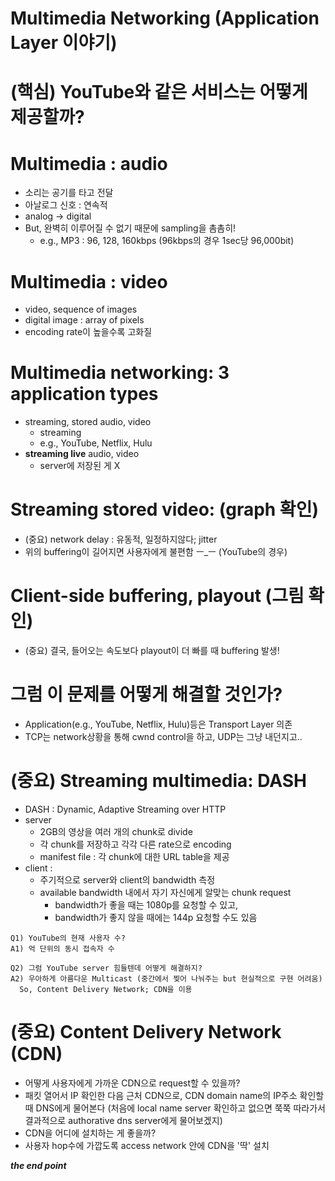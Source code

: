 # Multimedia Networking (Application Layer 이야기)

# (핵심) YouTube와 같은 서비스는 어떻게 제공할까?  

# Multimedia : audio  
* 소리는 공기를 타고 전달  
* 아날로그 신호 : 연속적    
* analog → digital  
* But, 완벽히 이루어질 수 없기 때문에 sampling을 촘촘히!  
  * e.g., MP3 : 96, 128, 160kbps (96kbps의 경우 1sec당 96,000bit)  

# Multimedia : video  
* video, sequence of images  
* digital image : array of pixels  
* encoding rate이 높을수록 고화질  

# Multimedia networking: 3 application types  
* streaming, stored audio, video  
  * streaming
  * e.g., YouTube, Netflix, Hulu
* <b>streaming live</b> audio, video
  * server에 저장된 게 X  

# Streaming stored video: (graph 확인)  
  * (중요) network delay : 유동적, 일정하지않다; jitter  
  * 위의 buffering이 길어지면 사용자에게 불편함 ㅡ_ㅡ  (YouTube의 경우)  

# Client-side buffering, playout (그림 확인)  
  * (중요) 결국, 들어오는 속도보다 playout이 더 빠를 때 buffering 발생!  

# 그럼 이 문제를 어떻게 해결할 것인가?
  * Application(e.g., YouTube, Netflix, Hulu)등은 Transport Layer 의존
  * TCP는 network상황을 통해 cwnd control을 하고, UDP는 그냥 내던지고..  

# (중요) Streaming multimedia: DASH
  * DASH : Dynamic, Adaptive Streaming over HTTP  
  * server
    * 2GB의 영상을 여러 개의 chunk로 divide  
    * 각 chunk를 저장하고 각각 다른 rate으로 encoding  
    * manifest file : 각 chunk에 대한 URL table을 제공  
  * client :  
    * 주기적으로 server와 client의 bandwidth 측정  
    * available bandwidth 내에서 자기 자신에게 알맞는 chunk request  
      * bandwidth가 좋을 때는 1080p를 요청할 수 있고,  
      * bandwidth가 좋지 않을 때에는 144p 요청할 수도 있음  

~~~~  
Q1) YouTube의 현재 사용자 수?  
A1) 억 단위의 동시 접속자 수    

Q2) 그럼 YouTube server 힘들텐데 어떻게 해결하지?  
A2) 우아하게 아름다운 Multicast (중간에서 찢어 나눠주는 but 현실적으로 구현 어려움)  
  So, Content Delivery Network; CDN을 이용  
~~~~  

# (중요) Content Delivery Network (CDN)  
  * 어떻게 사용자에게 가까운 CDN으로 request할 수 있을까?  
  * 패킷 열어서 IP 확인한 다음 근처 CDN으로, CDN domain name의 IP주소 확인할 때 DNS에게 물어본다 (처음에 local name server 확인하고 없으면 쭉쭉 따라가서 결과적으로 authorative dns server에게 물어보겠지)  
  * CDN을 어디에 설치하는 게 좋을까?  
  * 사용자 hop수에 가깝도록 access network 안에 CDN을 '딱' 설치  

<b>*the end point*</b>   
